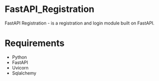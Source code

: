 # FastAPI_Registration
FastAPI Registration - is a registration and login module built on FastAPI.

# Requirements

* Python
* FastAPI
* Uvicorn
* Sqlalchemy
